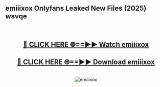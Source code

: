 <h2>emiiixox Onlyfans Leaked New Files (2025) wsvqe</h2>
<br>
<div align="center">
<h2><a href="https://mediafiles.top/emiiixox&ref=git" rel="nofollow">🔴 CLICK HERE 🌐==►► Watch emiiixox</a></h2>
<h2><a href="https://mediafiles.top/emiiixox&ref=git" rel="nofollow">🔴 CLICK HERE 🌐==►► Download emiiixox</a></h2>
<br>
<a href="https://mediafiles.top/emiiixox&ref=git" rel="nofollow" data-target="animated-image.originalLink"><img src="https://i.ibb.co.com/xMMVF88/686577567.gif" alt="emiiixox" style="max-width: 100%; display: inline-block;" data-target="animated-image.originalImage"></a>
</div>
<br>
<br>